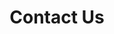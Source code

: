 ---
title: "Contact Us"
layout: "contact"

# --- Hero Section ---
hero:
  background_image: "/images/contact-hero.jpg"
  subtitle: "Get in Touch with "
  title: "Adventure Northern Escapes"

# --- Get in Touch Section ---
get_in_touch:
  title: "Contact Information"
  content: "You can reach us via the following methods:"
  
  contact_details:
    - icon: "fa-solid fa-phone"
      label: "Phone"
      value: "+44 7728 407 050"
    - icon: "fa-solid fa-envelope"
      label: "Email"
      value: "info@adventure-northern-escapes.co.uk"
    - icon: "fa-solid fa-location-dot"
      label: "Address"
      value: "Adventure Northern Escapes Ltd 3 Charlesworth Place, SW13 0JQ, London, United Kingdom"

  office_hours_title: "Office Hours"
  office_hours:
    - day: "Monday - Friday"
      time: "9:00 AM - 6:00 PM"
    - day: "Saturday"
      time: "10:00 AM - 4:00 PM"
    - day: "Sunday"
      time: "Closed"
---